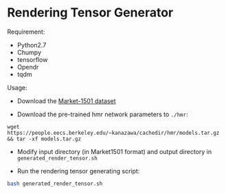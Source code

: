 # Rendering Tensor Generator

Requirement:
 - Python2.7
 - Chumpy
 - tensorflow
 - Opendr
 - tqdm

Usage:
- Download the [Market-1501 dataset](http://www.liangzheng.com.cn/Project/project_reid.html)

- Download the pre-trained hmr network parameters to ```./hmr```:
```
wget https://people.eecs.berkeley.edu/~kanazawa/cachedir/hmr/models.tar.gz && tar -xf models.tar.gz
```

- Modify input directory (in Market1501 format) and output directory in ```generated_render_tensor.sh```

- Run the rendering tensor generating script:

```bash
bash generated_render_tensor.sh
```
